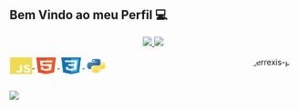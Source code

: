 ## Bem Vindo ao meu Perfil 💻

<div align="center">
  <a href="https://github.com/errexis">
  <img height="180em" src="https://github-readme-stats.vercel.app/api?username=errexis&show_icons=true&theme=dark&include_all_commits=true&count_private=true"/>
  <img height="180em" src="https://github-readme-stats.vercel.app/api/top-langs/?username=errexis&layout=compact&langs_count=7&theme=dark"/>
</div>
<div style="display: inline_block"><br>
  <img align="center" alt="errexis-Js" height="30" width="40" src="https://raw.githubusercontent.com/devicons/devicon/master/icons/javascript/javascript-plain.svg">
  <img align="center" alt="errexis-HTML" height="30" width="40" src="https://raw.githubusercontent.com/devicons/devicon/master/icons/html5/html5-original.svg">
  <img align="center" alt="errexis-CSS" height="30" width="40" src="https://raw.githubusercontent.com/devicons/devicon/master/icons/css3/css3-original.svg">
  <img align="center" alt="errexis-Python" height="30" width="40" src="https://raw.githubusercontent.com/devicons/devicon/master/icons/python/python-original.svg">
  <img align="right" alt="errexis-pic" height="150" style="border-radius:50px;" src="https://i.pinimg.com/originals/9e/86/ac/9e86ac95218707bedeae3ac54b9f4bc8.jpg">
</div>

##

<div>
 <a href="https://instagram.com/velloso_rafa" target="_blank"><img src="https://img.shields.io/badge/-Instagram-%23E4405F?style=for-the-badge&logo=instagram&logoColor=white" target="_blank"></a>
  </div>
